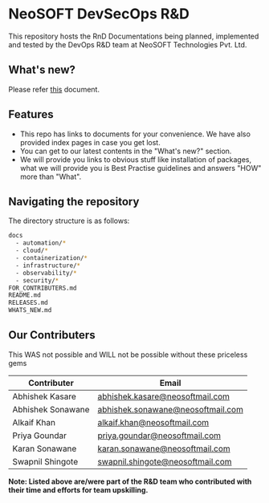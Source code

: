 # NeoSOFT DevSecOps R&D

This repository hosts the RnD Documentations being planned, implemented and tested by the DevOps R&D team at NeoSOFT Technologies Pvt. Ltd.

## What's new?
Please refer [this](./RELEASES.md) document.

## Features

- This repo has links to documents for your convenience. We have also provided index pages in case you get lost.
- You can get to our latest contents in the "What's new?" section.
- We will provide you links to obvious stuff like installation of packages, what we will provide you is Best Practise guidelines and answers "HOW" more than "What".

## Navigating the repository

The directory structure is as follows:

```bash
docs
  - automation/*
  - cloud/*
  - containerization/*
  - infrastructure/*
  - observability/*
  - security/*
FOR_CONTRIBUTERS.md
README.md
RELEASES.md
WHATS_NEW.md
```


## Our Contributers

This WAS not possible and WILL not be possible without these priceless gems

| Contributer | Email |
| --- | --- |
| Abhishek Kasare | abhishek.kasare@neosoftmail.com |
| Abhishek Sonawane | abhishek.sonawane@neosoftmail.com |
| Alkaif Khan | alkaif.khan@neosoftmail.com |
| Priya Goundar | priya.goundar@neosoftmail.com |
| Karan Sonawane | karan.sonawane@neosoftmail.com |
| Swapnil Shingote | swapnil.shingote@neosoftmail.com |

**Note: Listed above are/were part of the R&D team who contributed with their time and efforts for team upskilling.**

